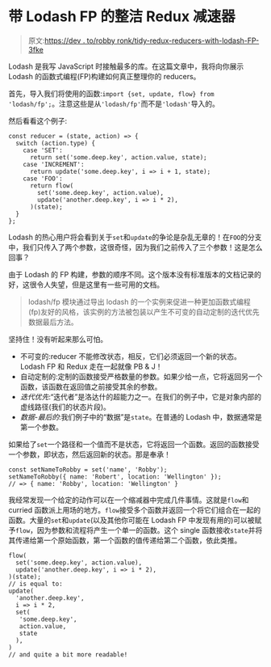 # 带 Lodash FP 的整洁 Redux 减速器

> 原文:[https://dev . to/robby ronk/tidy-redux-reducers-with-lodash-FP-3fke](https://dev.to/robbyronk/tidy-redux-reducers-with-lodash-fp-3fke)

Lodash 是我写 JavaScript 时接触最多的库。在这篇文章中，我将向你展示 Lodash 的函数式编程(FP)构建如何真正整理你的 reducers。

首先，导入我们将使用的函数:`import {set, update, flow} from 'lodash/fp';`。注意这些是从`'lodash/fp'`而不是`'lodash'`导入的。

然后看看这个例子:

```
const reducer = (state, action) => {
  switch (action.type) {
    case 'SET':
      return set('some.deep.key', action.value, state);
    case 'INCREMENT':
      return update('some.deep.key', i => i + 1, state);
    case 'FOO':
      return flow(
        set('some.deep.key', action.value),
        update('another.deep.key', i => i * 2),
      )(state);
  }
}; 
```

Lodash 的热心用户将会看到关于`set`和`update`的争论是杂乱无章的！在`FOO`的分支中，我们只传入了两个参数，这很奇怪，因为我们之前传入了三个参数！这是怎么回事？

由于 Lodash 的 FP 构建，参数的顺序不同。这个版本没有标准版本的文档记录的好，这很令人失望，但是这里有一些可用的文档。

> lodash/fp 模块通过导出 lodash 的一个实例来促进一种更加函数式编程(fp)友好的风格，该实例的方法被包装以产生不可变的自动定制的迭代优先数据最后方法。

坚持住！没有听起来那么可怕。

*   不可变的:reducer 不能修改状态，相反，它们必须返回一个新的状态。Lodash FP 和 Redux 走在一起就像 PB & J！
*   自动定制的:定制的函数接受严格数量的参数。如果少给一点，它将返回另一个函数，该函数在返回值之前接受其余的参数。
*   *迭代优先*:“迭代者”是洛达什的超能力之一。在我们的例子中，它是对象内部的虚线路径(我们的状态片段)。
*   *数据-最后的*:我们例子中的“数据”是`state`。在普通的 Lodash 中，数据通常是第一个参数。

如果给了`set`一个路径和一个值而不是状态，它将返回一个函数。返回的函数接受一个参数，即状态，然后返回新的状态。那是奉承！

```
const setNameToRobby = set('name', 'Robby');
setNameToRobby({ name: 'Robert', location: 'Wellington' });
// => { name: 'Robby', location: 'Wellington' } 
```

我经常发现一个给定的动作可以在一个缩减器中完成几件事情。这就是`flow`和 curried 函数派上用场的地方。`flow`接受多个函数并返回一个将它们组合在一起的函数。大量的`set`和`update`(以及其他你可能在 Lodash FP 中发现有用的)可以被赋予`flow`，因为参数和流程将产生一个单一的函数。这个 single 函数接收`state`并将其传递给第一个原始函数，第一个函数的值传递给第二个函数，依此类推。

```
flow(
  set('some.deep.key', action.value),
  update('another.deep.key', i => i * 2),
)(state); 
// is equal to:
update(
  'another.deep.key', 
  i => i * 2, 
  set(
   'some.deep.key', 
   action.value, 
   state
  ),
)
// and quite a bit more readable! 
```